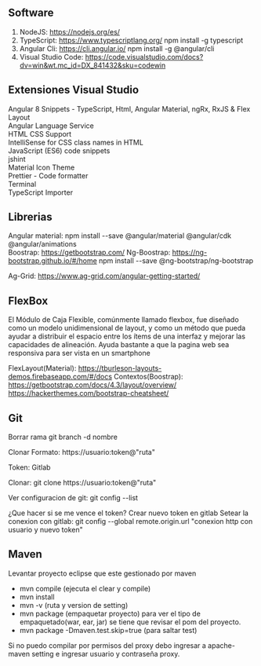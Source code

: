 Software
---------------------------------------------------------------------------------------------------

1. NodeJS: https://nodejs.org/es/
2. TypeScript: https://www.typescriptlang.org/  npm install -g typescript
3. Angular Cli: https://cli.angular.io/ npm install -g @angular/cli
4. Visual Studio Code: https://code.visualstudio.com/docs?dv=win&wt.mc_id=DX_841432&sku=codewin



Extensiones Visual Studio
---------------------------------------------------------------------------------------------------

  Angular 8 Snippets - TypeScript, Html, Angular Material, ngRx, RxJS & Flex Layout                     
  Angular Language Service                                                                  
  HTML CSS Support                                                                                  
  IntelliSense for CSS class names in HTML                                                                                 
  JavaScript (ES6) code snippets                                                                                 
  jshint                                                                                 
  Material Icon Theme                                                                                 
  Prettier - Code formatter                                                                                 
  Terminal                                                                                 
  TypeScript Importer                                                                                 


Librerias
---------------------------------------------------------------------------------------------------

  Angular material: npm install --save @angular/material @angular/cdk @angular/animations               
  Boostrap: https://getbootstrap.com/
  Ng-Boostrap: https://ng-bootstrap.github.io/#/home npm install --save @ng-bootstrap/ng-bootstrap
  
  Ag-Grid: https://www.ag-grid.com/angular-getting-started/

FlexBox
---------------------------

  El Módulo de Caja Flexible, comúnmente llamado flexbox, fue diseñado como un modelo unidimensional de layout, y como un método que pueda ayudar a distribuir el espacio entre los ítems de una interfaz y mejorar las capacidades de alineación.
  Ayuda bastante a que la pagina web sea responsiva para ser vista en un smartphone

  FlexLayout(Material): https://tburleson-layouts-demos.firebaseapp.com/#/docs
  Contextos(Boostrap): https://getbootstrap.com/docs/4.3/layout/overview/
  https://hackerthemes.com/bootstrap-cheatsheet/
 
 
Git 
-------------------------
Borrar rama
git branch -d nombre

Clonar
Formato: https://usuario:token@"ruta"

Token: Gitlab

Clonar: git clone https://usuario:token@"ruta"

Ver configuracion de git: git config --list

¿Que hacer si se me vence el token?
Crear nuevo token en gitlab
Setear la conexion con gitlab: git config --global remote.origin.url "conexion http con usuario y nuevo token"


Maven
---------------------------------------
Levantar proyecto eclipse que este gestionado por maven
- mvn compile (ejecuta el clear y compile)
- mvn install
- mvn -v (ruta y version de setting)
- mvn package (empaquetar proyecto) para ver el tipo de empaquetado(war, ear, jar) se tiene que revisar el pom del proyecto.
- mvn package -Dmaven.test.skip=true (para saltar test)

Si no puedo compilar por permisos del proxy debo ingresar a apache-maven setting e ingresar usuario y contraseña proxy.
